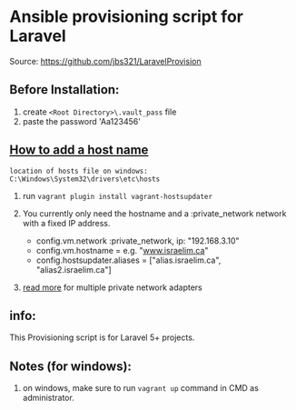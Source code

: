 Ansible provisioning script for Laravel
=
 
Source: https://github.com/jbs321/LaravelProvision

Before Installation:
-
1. create `<Root Directory>\.vault_pass` file
2. paste the password 'Aa123456'

[How to add a host name](https://github.com/cogitatio/vagrant-hostsupdater)
-
`location of hosts file on windows: C:\Windows\System32\drivers\etc\hosts`

1. run `vagrant plugin install vagrant-hostsupdater`
2. You currently only need the hostname and a :private_network network with a fixed IP address.
   
   + config.vm.network :private_network, ip: "192.168.3.10"
   + config.vm.hostname = <domain of site> e.g. "www.israelim.ca"
   + config.hostsupdater.aliases = ["alias.israelim.ca", "alias2.israelim.ca"]
   
3. [read more](https://github.com/cogitatio/vagrant-hostsupdater#multiple-private-network-adapters) for multiple private network adapters

info:
-
This Provisioning script is for Laravel 5+ projects.


Notes (for windows):
-
1. on windows, make sure to run `vagrant up` command in CMD as administrator. 